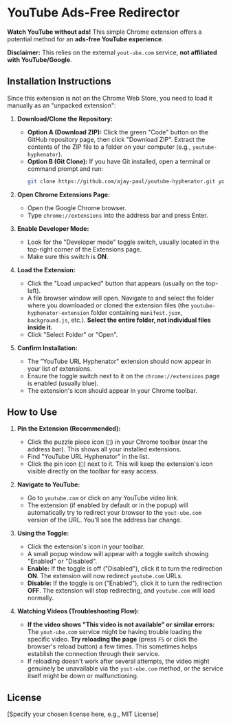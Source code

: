 # YouTube Ads-Free Redirector

**Watch YouTube without ads!** This simple Chrome extension offers a potential method for an **ads-free YouTube experience**.

**Disclaimer:** This relies on the external `yout-ube.com` service, **not affiliated with YouTube/Google**.

## Installation Instructions

Since this extension is not on the Chrome Web Store, you need to load it manually as an "unpacked extension":

1.  **Download/Clone the Repository:**
    *   **Option A (Download ZIP):** Click the green "Code" button on the GitHub repository page, then click "Download ZIP". Extract the contents of the ZIP file to a folder on your computer (e.g., `youtube-hyphenator`).
    *   **Option B (Git Clone):** If you have Git installed, open a terminal or command prompt and run:
        ```bash
        git clone https://github.com/ajay-paul/youtube-hyphenator.git youtube-hyphenator-extension
        ```

2.  **Open Chrome Extensions Page:**
    *   Open the Google Chrome browser.
    *   Type `chrome://extensions` into the address bar and press Enter.

3.  **Enable Developer Mode:**
    *   Look for the "Developer mode" toggle switch, usually located in the top-right corner of the Extensions page.
    *   Make sure this switch is **ON**.

4.  **Load the Extension:**
    *   Click the "Load unpacked" button that appears (usually on the top-left).
    *   A file browser window will open. Navigate to and select the folder where you downloaded or cloned the extension files (the `youtube-hyphenator-extension` folder containing `manifest.json`, `background.js`, etc.). **Select the entire folder, not individual files inside it.**
    *   Click "Select Folder" or "Open".

5.  **Confirm Installation:**
    *   The "YouTube URL Hyphenator" extension should now appear in your list of extensions.
    *   Ensure the toggle switch next to it on the `chrome://extensions` page is enabled (usually blue).
    *   The extension's icon should appear in your Chrome toolbar.

## How to Use

1.  **Pin the Extension (Recommended):**
    *   Click the puzzle piece icon (`🧩`) in your Chrome toolbar (near the address bar). This shows all your installed extensions.
    *   Find "YouTube URL Hyphenator" in the list.
    *   Click the pin icon (`📌`) next to it. This will keep the extension's icon visible directly on the toolbar for easy access.

2.  **Navigate to YouTube:**
    *   Go to `youtube.com` or click on any YouTube video link.
    *   The extension (if enabled by default or in the popup) will automatically try to redirect your browser to the `yout-ube.com` version of the URL. You'll see the address bar change.

3.  **Using the Toggle:**
    *   Click the extension's icon in your toolbar.
    *   A small popup window will appear with a toggle switch showing "Enabled" or "Disabled".
    *   **Enable:** If the toggle is off ("Disabled"), click it to turn the redirection **ON**. The extension will now redirect `youtube.com` URLs.
    *   **Disable:** If the toggle is on ("Enabled"), click it to turn the redirection **OFF**. The extension will stop redirecting, and `youtube.com` will load normally.

4.  **Watching Videos (Troubleshooting Flow):**
    *   **If the video shows "This video is not available" or similar errors:** The `yout-ube.com` service might be having trouble loading the specific video. **Try reloading the page** (press `F5` or click the browser's reload button) a few times. This sometimes helps establish the connection through their service.
    *   If reloading doesn't work after several attempts, the video might genuinely be unavailable via the `yout-ube.com` method, or the service itself might be down or malfunctioning.

## License

[Specify your chosen license here, e.g., MIT License]